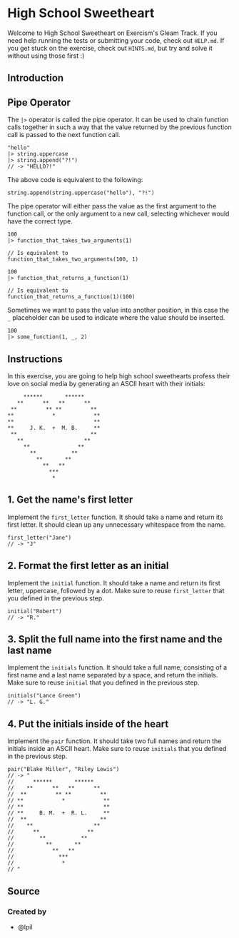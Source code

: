 # High School Sweetheart

Welcome to High School Sweetheart on Exercism's Gleam Track.
If you need help running the tests or submitting your code, check out `HELP.md`.
If you get stuck on the exercise, check out `HINTS.md`, but try and solve it without using those first :)

## Introduction

## Pipe Operator

The `|>` operator is called the pipe operator. It can be used to chain function calls together in such a way that the value returned by the previous function call is passed to the next function call.

```gleam
"hello"
|> string.uppercase
|> string.append("?!")
// -> "HELLO?!"
```

The above code is equivalent to the following:

```gleam
string.append(string.uppercase("hello"), "?!")
```

The pipe operator will either pass the value as the first argument to the function call, or the only argument to a new call, selecting whichever would have the correct type.

```gleam
100
|> function_that_takes_two_arguments(1)

// Is equivalent to
function_that_takes_two_arguments(100, 1)
```

```gleam
100
|> function_that_returns_a_function(1)

// Is equivalent to
function_that_returns_a_function(1)(100)
```

Sometimes we want to pass the value into another position, in this case the `_` placeholder can be used to indicate where the value should be inserted.

```gleam
100
|> some_function(1, _, 2)
```

## Instructions

In this exercise, you are going to help high school sweethearts profess their love on social media by generating an ASCII heart with their initials:

```
     ******       ******
   **      **   **      **
 **         ** **         **
**            *            **
**                         **
**     J. K.  +  M. B.     **
 **                       **
   **                   **
     **               **
       **           **
         **       **
           **   **
             ***
              *
```

## 1. Get the name's first letter

Implement the `first_letter` function. It should take a name and return its first letter. It should clean up any unnecessary whitespace from the name.

```gleam
first_letter("Jane")
// -> "J"
```

## 2. Format the first letter as an initial

Implement the `initial` function. It should take a name and return its first letter, uppercase, followed by a dot. Make sure to reuse `first_letter` that you defined in the previous step.

```gleam
initial("Robert")
// -> "R."
```

## 3. Split the full name into the first name and the last name

Implement the `initials` function. It should take a full name, consisting of a first name and a last name separated by a space, and return the initials. Make sure to reuse `initial` that you defined in the previous step.

```gleam
initials("Lance Green")
// -> "L. G."
```

## 4. Put the initials inside of the heart

Implement the `pair` function. It should take two full names and return the initials inside an ASCII heart. Make sure to reuse `initials` that you defined in the previous step.

```gleam
pair("Blake Miller", "Riley Lewis")
// -> "
//      ******       ******
//    **      **   **      **
//  **         ** **         **
// **            *            **
// **                         **
// **     B. M.  +  R. L.     **
//  **                       **
//    **                   **
//      **               **
//        **           **
//          **       **
//            **   **
//              ***
//               *
// "
```

## Source

### Created by

- @lpil
